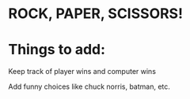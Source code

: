 <h1>ROCK, PAPER, SCISSORS!</h1>


<h1>Things to add:</h1>

Keep track of player wins and computer wins

Add funny choices like chuck norris, batman, etc.
